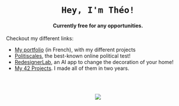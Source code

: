 <h1 align="center"><code>Hey, I'm Théo!</code></h1>
<h4 align="center">Currently free for any opportunities.</h4>

Checkout my different links:
- [My portfolio](https://www.theomontagnon.me/) (in French), with my different projects
- [Politiscales](https://politiscales.party/), the best-known online political test!
- [RedesignerLab](https://redesignerlab.com/), an AI app to change the decoration of your home!
- [My 42 Projects](https://github.com/Conobi/42cursus). I made all of them in two years.

<br>
<br>

<p align="center"><img src="https://github-readme-stats.vercel.app/api/?username=Conobi&show_icons=true&title_color=fff&icon_color=79ff97&text_color=9f9f9f&bg_color=151515" /></p>
